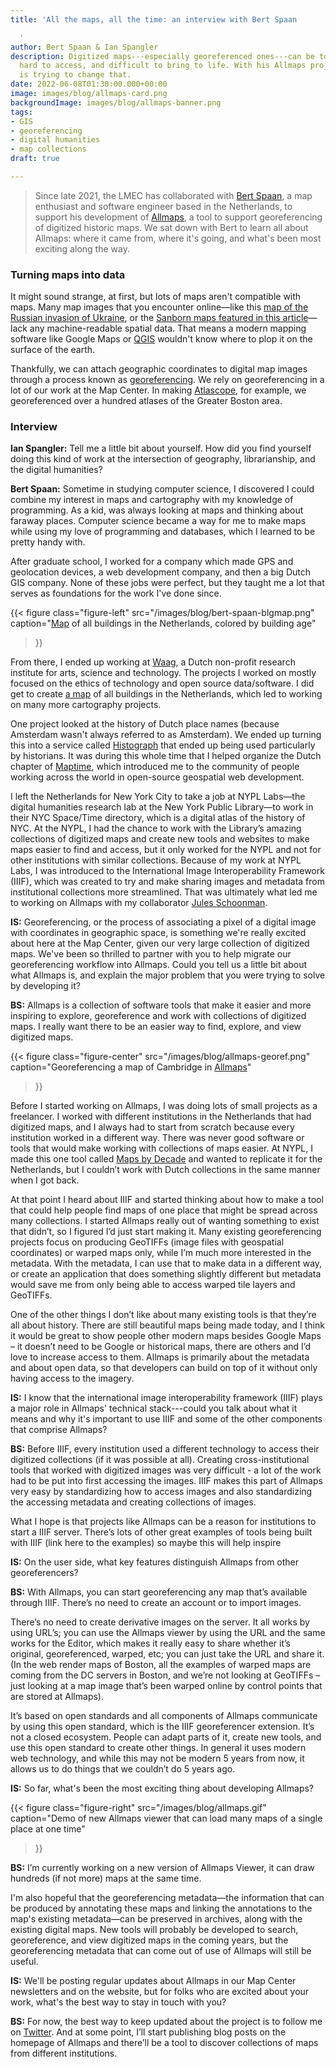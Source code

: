 ```yaml
---
title: 'All the maps, all the time: an interview with Bert Spaan

  '
author: Bert Spaan & Ian Spangler
description: Digitized maps---especially georeferenced ones---can be tough to find,
  hard to access, and difficult to bring to life. With his Allmaps project, Bert Spaan
  is trying to change that.
date: 2022-06-08T01:30:00.000+00:00
image: images/blog/allmaps-card.png
backgroundImage: images/blog/allmaps-banner.png
tags:
- GIS
- georeferencing
- digital humanities
- map collections
draft: true

---
```

> Since late 2021, the LMEC has collaborated with [Bert Spaan](https://bertspaan.nl/), a map enthusiast and software engineer based in the Netherlands, to support his development of [Allmaps](https://allmaps.org/), a tool to support georeferencing of digitized historic maps. We sat down with Bert to learn all about Allmaps: where it came from, where it's going, and what's been most exciting along the way.

### Turning maps into data

It might sound strange, at first, but lots of maps aren't compatible with maps. Many map images that you encounter online—like this [map of the Russian invasion of Ukraine](https://www.aljazeera.com/wp-content/uploads/2022/03/INTERACTIVE-Russia-Ukraine-map-Who-controls-what-in-Ukraine-DAY-8.png?resize=770%2C513), or the [Sanborn maps featured in this article](https://www.bloomberg.com/news/articles/2014-10-13/the-accidental-revelations-of-sanborn-maps)—lack any machine-readable spatial data. That means a modern mapping software like Google Maps or [QGIS](https://cartinal.leventhalmap.org/guides/get-started-qgis/) wouldn't know where to plop it on the surface of the earth.

Thankfully, we can attach geographic coordinates to digital map images through a process known as [georeferencing](https://cartinal.leventhalmap.org/guides/georeference.html). We rely on georeferencing in a lot of our work at the Map Center. In making [Atlascope](https://atlascope.leventhalmap.org/), for example, we georeferenced over a hundred atlases of the Greater Boston area.

### Interview

**Ian Spangler:** Tell me a little bit about yourself. How did you find yourself doing this kind of work at the intersection of geography, librarianship, and the digital humanities?

**Bert Spaan:** Sometime in studying computer science, I discovered I could combine my interest in maps and cartography with my knowledge of programming. As a kid, was always looking at maps and thinking about faraway places. Computer science became a way for me to make maps while using my love of programming and databases, which I learned to be pretty handy with.

After graduate school, I worked for a company which made GPS and geolocation devices, a web development company, and then a big Dutch GIS company. None of these jobs were perfect, but they taught me a lot that serves as foundations for the work I've done since.

{{< figure
class="figure-left"
src="/images/blog/bert-spaan-blgmap.png"
caption="[Map](http://code.waag.org/buildings/) of all buildings in the Netherlands, colored by building age"

> }}

From there, I ended up working at [Waag](https://waag.org/en), a Dutch non-profit research institute for arts, science and technology. The projects I worked on mostly focused on the ethics of technology and open source data/software. I did get to create [a map](http://code.waag.org/buildings/) of all buildings in the Netherlands, which led to working on many more cartography projects.

One project looked at the history of Dutch place names (because Amsterdam wasn't always referred to as Amsterdam). We ended up turning this into a service called [Histograph](http://histograph.io/) that ended up being used particularly by historians. It was during this whole time that I helped organize the Dutch chapter of [Maptime](https://maptime.io/), which introduced me to the community of people working across the world in open-source geospatial web development.

I left the Netherlands for New York City to take a job at NYPL Labs—the digital humanities research lab at the New York Public Library—to work in their NYC Space/Time directory, which is a digital atlas of the history of NYC. At the NYPL, I had the chance to work with the Library’s amazing collections of digitized maps and create new tools and websites to make maps easier to find and access, but it only worked for the NYPL and not for other institutions with similar collections. Because of my work at NYPL Labs, I was introduced to the International Image Interoperability Framework (IIIF), which was created to try and make sharing images and metadata from institutional collections more streamlined. That was ultimately what led me to working on Allmaps with my collaborator [Jules Schoonman](https://twitter.com/sammeltassen?lang=en).

**IS:** Georeferencing, or the process of associating a pixel of a digital image with coordinates in geographic space, is something we're really excited about here at the Map Center, given our very large collection of digitized maps. We've been so thrilled to partner with you to help migrate our georeferencing workflow into Allmaps. Could you tell us a little bit about what Allmaps is, and explain the major problem that you were trying to solve by developing it?

**BS:** Allmaps is a collection of software tools that make it easier and more inspiring to explore, georeference and work with collections of digitized maps. I really want there to be an easier way to find, explore, and view digitized maps.

{{< figure
class="figure-center"
src="/images/blog/allmaps-georef.png"
caption="Georeferencing a map of Cambridge in [Allmaps](https://editor.allmaps.org/#/)"

> }}

Before I started working on Allmaps, I was doing lots of small projects as a freelancer. I worked with different institutions in the Netherlands that had digitized maps, and I always had to start from scratch because every institution worked in a different way. There was never good software or tools that would make working with collections of maps easier. At NYPL, I made this one tool called [Maps by Decade](http://spacetime.nypl.org/maps-by-decade/#/) and wanted to replicate it for the Netherlands, but I couldn’t work with Dutch collections in the same manner when I got back.

At that point I heard about IIIF and started thinking about how to make a tool that could help people find maps of one place that might be spread across many collections. I started Allmaps really out of wanting something to exist that didn’t, so I figured I’d just start making it. Many existing georeferencing projects focus on producing GeoTIFFs (image files with geospatial coordinates) or warped maps only, while I’m much more interested in the metadata. With the metadata, I can use that to make data in a different way, or create an application that does something slightly different but metadata would save me from only being able to access warped tile layers and GeoTIFFs.

One of the other things I don’t like about many existing tools is that they’re all about history. There are still beautiful maps being made today, and I think it would be great to show people other modern maps besides Google Maps – it doesn’t need to be Google or historical maps, there are others and I’d love to increase access to them. Allmaps is primarily about the metadata and about open data, so that developers can build on top of it without only having access to the imagery.

**IS:** I know that the international image interoperability framework (IIIF) plays a major role in Allmaps' technical stack---could you talk about what it means and why it's important to use IIIF and some of the other components that comprise Allmaps?

**BS:** Before IIIF, every institution used a different technology to access their digitized collections (if it was possible at all). Creating cross-institutional tools that worked with digitized images was very difficult - a lot of the work had to be put into first accessing the images. IIIF makes this part of Allmaps very easy by standardizing how to access images and also standardizing the accessing metadata and creating collections of images.

What I hope is that projects like Allmaps can be a reason for institutions to start a IIIF server. There’s lots of other great examples of tools being built with IIIF (link here to the examples) so maybe this will help inspire

**IS:** On the user side, what key features distinguish Allmaps from other georeferencers?

**BS:** With Allmaps, you can start georeferencing any map that’s available through IIIF. There’s no need to create an account or to import images.

There’s no need to create derivative images on the server. It all works by using URL’s; you can use the Allmaps viewer by using the URL and the same works for the Editor, which makes it really easy to share whether it’s original, georeferenced, warped, etc; you can just take the URL and share it. (In the web render maps of Boston, all the examples of warped maps are coming from the DC servers in Boston, and we’re not looking at GeoTIFFs – just looking at a map image that’s been warped online by control points that are stored at Allmaps).

It’s based on open standards and all components of Allmaps communicate by using this open standard, which is the IIIF georeferencer extension. It’s not a closed ecosystem. People can adapt parts of it, create new tools, and use this open standard to create other things. In general it uses modern web technology, and while this may not be modern 5 years from now, it allows us to do things that we couldn’t do 5 years ago.

**IS:** So far, what's been the most exciting thing about developing Allmaps?

{{< figure
class="figure-right"
src="/images/blog/allmaps.gif"
caption="Demo of new Allmaps viewer that can load many maps of a single place at one time"

> }}

**BS:** I’m currently working on a new version of Allmaps Viewer, it can draw hundreds (if not more) maps at the same time.

I'm also hopeful that the georeferencing metadata—the information that can be produced by annotating these maps and linking the annotations to the map's existing metadata—can be preserved in archives, along with the existing digital maps. New tools will probably be developed to search, georeference, and view digitized maps in the coming years, but the georeferencing metadata that can come out of use of Allmaps will still be useful.

**IS:** We'll be posting regular updates about Allmaps in our Map Center newsletters and on the website, but for folks who are excited about your work, what's the best way to stay in touch with you?

**BS:** For now, the best way to keep updated about the project is to follow me on [Twitter](https://twitter.com/bertspaan). And at some point, I’ll start publishing blog posts on the homepage of Allmaps and there’ll be a tool to discover collections of maps from different institutions.